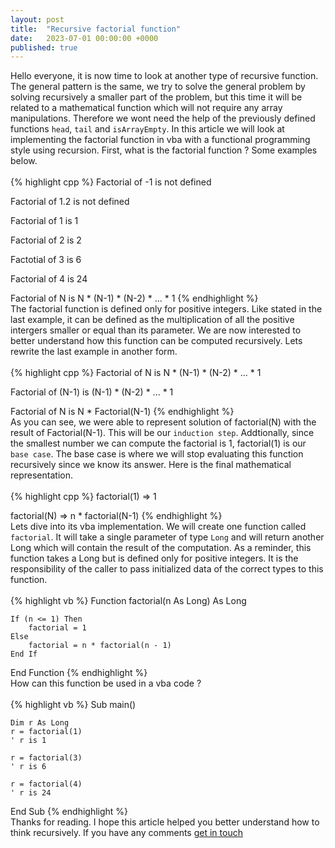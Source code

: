 ```yaml
---
layout: post
title:  "Recursive factorial function"
date:   2023-07-01 00:00:00 +0000
published: true
---
```

Hello everyone, it is now time to look at another type of recursive function. The general pattern is the same, we try to solve the general problem by solving recursively a smaller part of the problem, but this time it will be related to a mathematical function which will not require any array manipulations. Therefore we wont need the help of the previously defined functions `head`, `tail` and `isArrayEmpty`. In this article we will look at implementing the factorial function in vba with a functional programming style using recursion. First, what is the factorial function ? Some examples below.
<br/><br/>
{% highlight cpp %}
Factorial of -1 is not defined

Factorial of 1.2 is not defined

Factorial of 1 is 1

Factorial of 2 is 2

Factotial of 3 is 6

Factorial of 4 is 24

Factorial of N is N * (N-1) * (N-2) * ... * 1
{% endhighlight %}
<br/>
The factorial function is defined only for positive integers. Like stated in the last example, it can be defined as the multiplication of all the positive intergers smaller or equal than its parameter. We are now interested to better understand how this function can be computed recursively. Lets rewrite the last example in another form.
<br/><br/>
{% highlight cpp %}
Factorial of N      is      N * (N-1) * (N-2) * ... * 1

Factorial of (N-1)  is          (N-1) * (N-2) * ... * 1

Factorial of N      is      N * Factorial(N-1)
{% endhighlight %}
<br/>
As you can see, we were able to represent solution of factorial(N) with the result of Factorial(N-1). This will be our `induction step`. Addtionally, since the smallest number we can compute the factorial is 1, factorial(1) is our `base case`. The base case is where we will stop evaluating this function recursively since we know its answer. Here is the final mathematical representation.
<br/><br/>
{% highlight cpp %}
factorial(1) => 1

factorial(N) => n * factorial(N-1)
{% endhighlight %}
<br/>
Lets dive into its vba implementation. We will create one function called `factorial`. It will take a single parameter of type `Long` and will return another Long which will contain the result of the computation. As a reminder, this function takes a Long but is defined only for positive integers. It is the responsibility of the caller to pass initialized data of the correct types to this function.
<br/><br/>
{% highlight vb %}
Function factorial(n As Long) As Long

    If (n <= 1) Then
        factorial = 1
    Else
        factorial = n * factorial(n - 1)
    End If

End Function
{% endhighlight %}
<br/>
How can this function be used in a vba code ?
<br/><br/>
{% highlight vb %}
Sub main()

    Dim r As Long
    r = factorial(1)
    ' r is 1

    r = factorial(3)
    ' r is 6

    r = factorial(4)
    ' r is 24

End Sub
{% endhighlight %}
<br/>
Thanks for reading. I hope this article helped you better understand how to think recursively. If you have any comments <a href="mailto:hello@assadnavi.ch">get in touch</a>